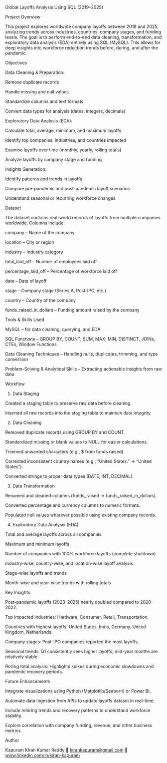 Global Layoffs Analysis Using SQL (2019–2025)


Project Overview

This project explores worldwide company layoffs between 2019 and 2025, analyzing trends across industries, countries, company stages, and funding levels.
The goal is to perform end-to-end data cleaning, transformation, and exploratory data analysis (EDA) entirely using SQL (MySQL). This allows for deep insights into workforce reduction trends before, during, and after the pandemic.

Objectives

Data Cleaning & Preparation:

Remove duplicate records

Handle missing and null values

Standardize columns and text formats

Convert data types for analysis (dates, integers, decimals)

Exploratory Data Analysis (EDA):

Calculate total, average, minimum, and maximum layoffs

Identify top companies, industries, and countries impacted

Examine layoffs over time (monthly, yearly, rolling totals)

Analyze layoffs by company stage and funding

Insights Generation:

Identify patterns and trends in layoffs

Compare pre-pandemic and post-pandemic layoff scenarios

Understand seasonal or recurring workforce changes

Dataset

The dataset contains real-world records of layoffs from multiple companies worldwide.
Columns include:

company – Name of the company

location – City or region

industry – Industry category

total_laid_off – Number of employees laid off

percentage_laid_off – Percentage of workforce laid off

date – Date of layoff

stage – Company stage (Series A, Post-IPO, etc.)

country – Country of the company

funds_raised_in_dollars – Funding amount raised by the company

Tools & Skills Used

MySQL – for data cleaning, querying, and EDA

SQL Functions – GROUP BY, COUNT, SUM, MAX, MIN, DISTINCT, JOINs, CTEs, Window Functions

Data Cleaning Techniques – Handling nulls, duplicates, trimming, and type conversion

Problem-Solving & Analytical Skills – Extracting actionable insights from raw data

Workflow
1. Data Staging

Created a staging table to preserve raw data before cleaning.

Inserted all raw records into the staging table to maintain data integrity.

2. Data Cleaning

Removed duplicate records using GROUP BY and COUNT.

Standardized missing or blank values to NULL for easier calculations.

Trimmed unwanted characters (e.g., $ from funds raised).

Corrected inconsistent country names (e.g., “United States.” → “United States”).

Converted strings to proper data types (DATE, INT, DECIMAL).

3. Data Transformation

Renamed and cleaned columns (funds_raised → funds_raised_in_dollars).

Converted percentage and currency columns to numeric formats.

Populated null values wherever possible using existing company records.

4. Exploratory Data Analysis (EDA)

Total and average layoffs across all companies

Maximum and minimum layoffs

Number of companies with 100% workforce layoffs (complete shutdown)

Industry-wise, country-wise, and location-wise layoff analysis

Stage-wise layoffs and trends

Month-wise and year-wise trends with rolling totals

Key Insights

Post-pandemic layoffs (2023–2025) nearly doubled compared to 2020–2022.

Top impacted industries: Hardware, Consumer, Retail, Transportation.

Countries with highest layoffs: United States, India, Germany, United Kingdom, Netherlands.

Company stages: Post-IPO companies reported the most layoffs.

Seasonal trends: Q1 consistently sees higher layoffs; mid-year months are relatively stable.

Rolling total analysis: Highlights spikes during economic slowdowns and pandemic recovery periods.

Future Enhancements

Integrate visualizations using Python (Matplotlib/Seaborn) or Power BI.

Automate data ingestion from APIs to update layoffs dataset in real-time.

Include rehiring trends and recovery patterns to understand workforce stability.

Explore correlation with company funding, revenue, and other business metrics.

Author

Kapuram Kiran Kumar Reddy
📧 kirankapuram@gmail.com
🔗 www.linkedin.com/in/kiran-kapuram

